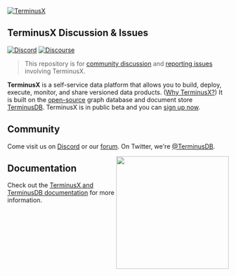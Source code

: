 [![TerminusX](https://assets.terminusdb.com/readmes/terminusx/header.gif)][dashboard]

## TerminusX Discussion & Issues

[![Discord](https://img.shields.io/discord/689805612053168129?label=Discord&logo=Discord&style=plastic)](https://discord.gg/yTJKAma)
[![Discourse](https://img.shields.io/discourse/topics?color=yellow&logo=Discourse&server=https%3A%2F%2Fdiscuss.terminusdb.com%2F&style=plastic)](https://discuss.terminusdb.com/)

> This repository is for [community discussion][discussions] and [reporting
> issues][issues] involving TerminusX.

**TerminusX** is a self-service data platform that allows you to build, deploy,
execute, monitor, and share versioned data products. ([Why TerminusX?][why]) It
is built on the [open-source][terminusdb-repo] graph database and document store
[TerminusDB][terminusdb]. TerminusX is in public beta and you can [sign up
now][dashboard].

[why]: https://terminusdb.com/why-terminus/
[home]: https://terminusdb.com/
[dashboard]: https://dashboard.terminusdb.com/

[terminusdb]: https://terminusdb.com/
[terminusdb-repo]: https://github.com/terminusdb/terminusdb

[discussions]: https://github.com/terminusdb/terminusx/discussions
[issues]: https://github.com/terminusdb/terminusx/issues

## Community

Come visit us on [Discord][discord] or our [forum][forum]. On Twitter, we're
[@TerminusDB][twitter].

<img align="right" src="https://assets.terminusdb.com/images/TerminusDB%20color%20mascot.png" width="256px"/>

[discord]: https://discord.gg/yTJKAma
[forum]: https://discuss.terminusdb.com
[twitter]: https://twitter.com/TerminusDB

## Documentation

Check out the [TerminusX and TerminusDB documentation][documentation] for more information.

[documentation]: https://terminusdb.com/docs/
